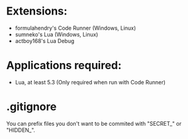 # Extensions:

- formulahendry's Code Runner (Windows, Linux)
- sumneko's Lua (Windows, Linux)
- actboy168's Lua Debug

# Applications required:

- Lua, at least 5.3 (Only required when run with Code Runner)

# .gitignore

You can prefix files you don't want to be commited with "SECRET_" or "HIDDEN_".

